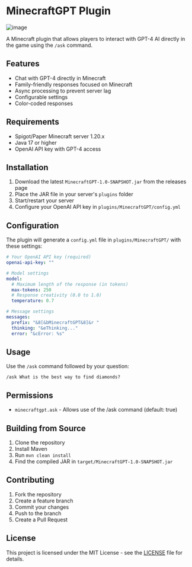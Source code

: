 # MinecraftGPT Plugin


![image](https://github.com/user-attachments/assets/d4eb585a-5282-49a0-b21c-78d7993699d9)



A Minecraft plugin that allows players to interact with GPT-4 AI directly in the game using the `/ask` command.

## Features

- Chat with GPT-4 directly in Minecraft
- Family-friendly responses focused on Minecraft
- Async processing to prevent server lag
- Configurable settings
- Color-coded responses

## Requirements

- Spigot/Paper Minecraft server 1.20.x
- Java 17 or higher
- OpenAI API key with GPT-4 access

## Installation

1. Download the latest `MinecraftGPT-1.0-SNAPSHOT.jar` from the releases page
2. Place the JAR file in your server's `plugins` folder
3. Start/restart your server
4. Configure your OpenAI API key in `plugins/MinecraftGPT/config.yml`

## Configuration

The plugin will generate a `config.yml` file in `plugins/MinecraftGPT/` with these settings:

```yaml
# Your OpenAI API key (required)
openai-api-key: ""

# Model settings
model:
  # Maximum length of the response (in tokens)
  max-tokens: 250
  # Response creativity (0.0 to 1.0)
  temperature: 0.7

# Message settings
messages:
  prefix: "&8[&bMinecraftGPT&8]&r "
  thinking: "&eThinking..."
  error: "&cError: %s"
```

## Usage

Use the `/ask` command followed by your question:
```
/ask What is the best way to find diamonds?
```

## Permissions

- `minecraftgpt.ask` - Allows use of the /ask command (default: true)

## Building from Source

1. Clone the repository
2. Install Maven
3. Run `mvn clean install`
4. Find the compiled JAR in `target/MinecraftGPT-1.0-SNAPSHOT.jar`

## Contributing

1. Fork the repository
2. Create a feature branch
3. Commit your changes
4. Push to the branch
5. Create a Pull Request

## License

This project is licensed under the MIT License - see the [LICENSE](LICENSE) file for details. 
